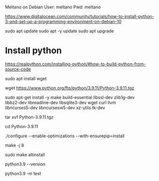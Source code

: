 Meltano on Debian
User: meltano
Pwd: meltano

https://www.digitalocean.com/community/tutorials/how-to-install-python-3-and-set-up-a-programming-environment-on-debian-10

sudo apt update
sudo apt -y update
sudo apt upgrade

# Install python
https://realpython.com/installing-python/#how-to-build-python-from-source-code

sudo apt install wget

wget https://www.python.org/ftp/python/3.9.11/Python-3.9.11.tgz

sudo apt-get install -y make build-essential libssl-dev zlib1g-dev \
       libbz2-dev libreadline-dev libsqlite3-dev wget curl llvm \
       libncurses5-dev libncursesw5-dev xz-utils tk-dev
	   
tar xvf Python-3.9.11.tgz

cd Python-3.9.11

./configure --enable-optimizations --with-ensurepip=install

make -j 8

sudo make altinstall

python3.9 --version

python3.9 -m test
